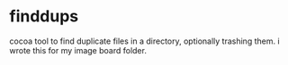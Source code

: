 # finddups
cocoa tool to find duplicate files in a directory, optionally trashing them. i wrote this for my image board folder.
